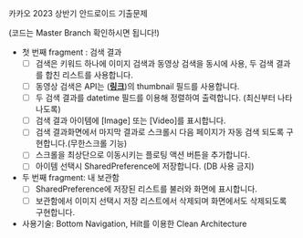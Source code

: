 카카오 2023 상반기 안드로이드 기출문제

(코드는 Master Branch 확인하시면 됩니다!)

- 첫 번째 fragment : 검색 결과
    - [ ]  검색은 키워드 하나에 이미지 검색과 동영상 검색을 동시에 사용, 두 검색 결과를 합친 리스트를 사용합니다.
    - [ ]  동영상 검색은 API는 ([**링크**](https://developers.kakao.com/docs/latest/ko/daum-search/dev-guide#search-video))의 thumbnail 필드를 사용합니다.
    - [ ]  두 검색 결과를 datetime 필드를 이용해 정렬하여 출력합니다. (최신부터 나타나도록)
    - [ ]  검색 결과 아이템에 [Image] 또는 [Video]를 표시합니다.
    - [ ]  검색 결과화면에서 마지막 결과로 스크롤시 다음 페이지가 자동 검색 되도록 구현합니다.(무한스크롤 기능)
    - [ ]  스크롤을 최상단으로 이동시키는 플로팅 액션 버튼을 추가합니다.
    - [ ]  아이템 선택시 SharedPreference에 저장합니다. (DB 사용 금지)

- 두 번째 fragment: 내 보관함
    - [ ]  SharedPreference에 저장된 리스트를 불러와 화면에 표시합니다.
    - [ ]  보관함에서 이미지 선택시 저장 리스트에서 삭제되며 화면에서도 삭제되도록 구현합니다.
 
- 사용기술: Bottom Navigation, Hilt를 이용한 Clean Architecture
